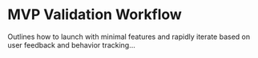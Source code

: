 # MVP Validation Workflow

Outlines how to launch with minimal features and rapidly iterate based on user feedback and behavior tracking...